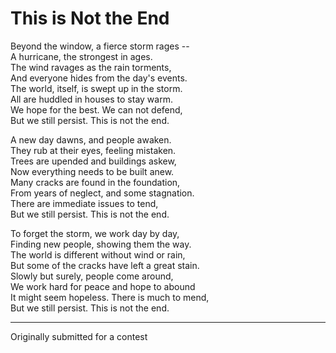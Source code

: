 # This is Not the End

Beyond the window, a fierce storm rages --  
A hurricane, the strongest in ages.  
The wind ravages as the rain torments,  
And everyone hides from the day's events.  
The world, itself, is swept up in the storm.  
All are huddled in houses to stay warm.  
We hope for the best. We can not defend,  
But we still persist. This is not the end.  

A new day dawns, and people awaken.  
They rub at their eyes, feeling mistaken.  
Trees are upended and buildings askew,  
Now everything needs to be built anew.  
Many cracks are found in the foundation,  
From years of neglect, and some stagnation.  
There are immediate issues to tend,  
But we still persist. This is not the end.  

To forget the storm, we work day by day,  
Finding new people, showing them the way.  
The world is different without wind or rain,  
But some of the cracks have left a great stain.  
Slowly but surely, people come around,  
We work hard for peace and hope to abound  
It might seem hopeless. There is much to mend,  
But we still persist. This is not the end.   

---
Originally submitted for a contest
